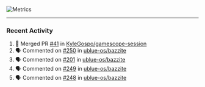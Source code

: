 ![Metrics](https://metrics.lecoq.io/KyleGospo?template=classic&base=header%2C%20activity%2C%20community%2C%20repositories%2C%20metadata&base.indepth=false&base.hireable=false&base.skip=false&config.timezone=America%2FLos_Angeles)

---
### Recent Activity
<!--START_SECTION:activity-->
1. 🎉 Merged PR [#41](https://github.com/KyleGospo/gamescope-session/pull/41) in [KyleGospo/gamescope-session](https://github.com/KyleGospo/gamescope-session)
2. 🗣 Commented on [#250](https://github.com/ublue-os/bazzite/issues/250#issuecomment-1703754892) in [ublue-os/bazzite](https://github.com/ublue-os/bazzite)
3. 🗣 Commented on [#201](https://github.com/ublue-os/bazzite/pull/201#issuecomment-1703530078) in [ublue-os/bazzite](https://github.com/ublue-os/bazzite)
4. 🗣 Commented on [#249](https://github.com/ublue-os/bazzite/issues/249#issuecomment-1703333203) in [ublue-os/bazzite](https://github.com/ublue-os/bazzite)
5. 🗣 Commented on [#248](https://github.com/ublue-os/bazzite/issues/248#issuecomment-1703328426) in [ublue-os/bazzite](https://github.com/ublue-os/bazzite)
<!--END_SECTION:activity-->
